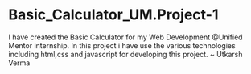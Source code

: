 # Basic_Calculator_UM.Project-1
I have created the Basic Calculator for my Web Development @Unified Mentor internship.
In this project i have use the various technologies including html,css and javascript for developing this project.
~ Utkarsh Verma
